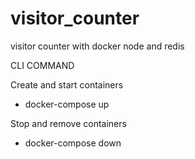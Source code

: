 # visitor_counter
visitor counter with docker node and redis



CLI COMMAND

Create and start containers 
 - docker-compose up 
 
Stop and remove containers
- docker-compose down
